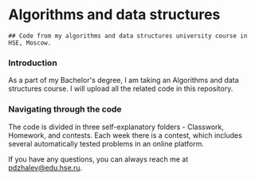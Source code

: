 # Algorithms and data structures
	## Code from my algorithms and data structures university course in HSE, Moscow.

### Introduction

As a part of my Bachelor's degree, I am taking an Algorithms and data structures course. I will upload all the related code in this repository.

### Navigating through the code
The code is divided in three self-explanatory folders - Classwork, Homework, and contests. Each week there is a contest, which includes several automatically tested problems in an online platform.

If you have any questions, you can always reach me at pdzhalev@edu.hse.ru. 
